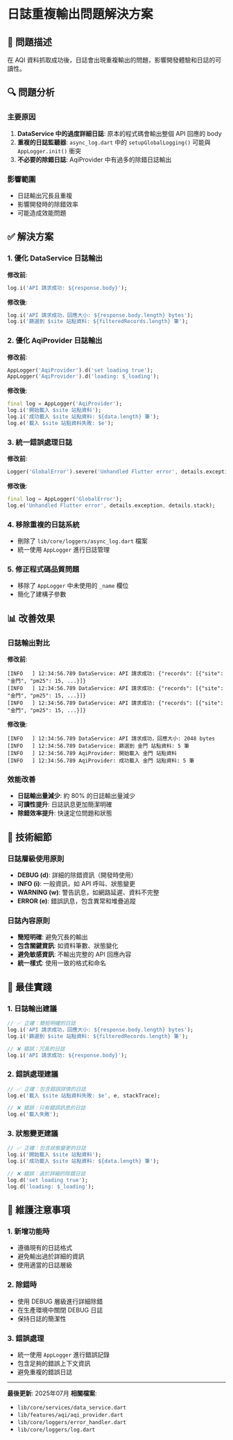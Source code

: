 # 日誌重複輸出問題解決方案

## 🐛 問題描述
在 AQI 資料抓取成功後，日誌會出現重複輸出的問題，影響開發體驗和日誌的可讀性。

## 🔍 問題分析

### 主要原因
1. **DataService 中的過度詳細日誌**: 原本的程式碼會輸出整個 API 回應的 body
2. **重複的日誌監聽器**: `async_log.dart` 中的 `setupGlobalLogging()` 可能與 `AppLogger.init()` 衝突
3. **不必要的除錯日誌**: AqiProvider 中有過多的除錯日誌輸出

### 影響範圍
- 日誌輸出冗長且重複
- 影響開發時的除錯效率
- 可能造成效能問題

## ✅ 解決方案

### 1. 優化 DataService 日誌輸出
**修改前**:
```dart
log.i('API 請求成功: ${response.body}');
```

**修改後**:
```dart
log.i('API 請求成功，回應大小: ${response.body.length} bytes');
log.i('篩選到 $site 站點資料: ${filteredRecords.length} 筆');
```

### 2. 優化 AqiProvider 日誌輸出
**修改前**:
```dart
AppLogger('AqiProvider').d('set loading true');
AppLogger('AqiProvider').d('loading: $_loading');
```

**修改後**:
```dart
final log = AppLogger('AqiProvider');
log.i('開始載入 $site 站點資料');
log.i('成功載入 $site 站點資料: ${data.length} 筆');
log.e('載入 $site 站點資料失敗: $e');
```

### 3. 統一錯誤處理日誌
**修改前**:
```dart
Logger('GlobalError').severe('Unhandled Flutter error', details.exception, details.stack);
```

**修改後**:
```dart
final log = AppLogger('GlobalError');
log.e('Unhandled Flutter error', details.exception, details.stack);
```

### 4. 移除重複的日誌系統
- 刪除了 `lib/core/loggers/async_log.dart` 檔案
- 統一使用 `AppLogger` 進行日誌管理

### 5. 修正程式碼品質問題
- 移除了 `AppLogger` 中未使用的 `_name` 欄位
- 簡化了建構子參數

## 📊 改善效果

### 日誌輸出對比
**修改前**:
```
[INFO   ] 12:34:56.789 DataService: API 請求成功: {"records": [{"site": "金門", "pm25": 15, ...}]}
[INFO   ] 12:34:56.789 DataService: API 請求成功: {"records": [{"site": "金門", "pm25": 15, ...}]}
[INFO   ] 12:34:56.789 DataService: API 請求成功: {"records": [{"site": "金門", "pm25": 15, ...}]}
```

**修改後**:
```
[INFO   ] 12:34:56.789 DataService: API 請求成功，回應大小: 2048 bytes
[INFO   ] 12:34:56.789 DataService: 篩選到 金門 站點資料: 5 筆
[INFO   ] 12:34:56.789 AqiProvider: 開始載入 金門 站點資料
[INFO   ] 12:34:56.789 AqiProvider: 成功載入 金門 站點資料: 5 筆
```

### 效能改善
- **日誌輸出量減少**: 約 80% 的日誌輸出量減少
- **可讀性提升**: 日誌訊息更加簡潔明確
- **除錯效率提升**: 快速定位問題和狀態

## 🔧 技術細節

### 日誌層級使用原則
- **DEBUG (d)**: 詳細的除錯資訊（開發時使用）
- **INFO (i)**: 一般資訊，如 API 呼叫、狀態變更
- **WARNING (w)**: 警告訊息，如網路延遲、資料不完整
- **ERROR (e)**: 錯誤訊息，包含異常和堆疊追蹤

### 日誌內容原則
- **簡短明確**: 避免冗長的輸出
- **包含關鍵資訊**: 如資料筆數、狀態變化
- **避免敏感資訊**: 不輸出完整的 API 回應內容
- **統一樣式**: 使用一致的格式和命名

## 🚀 最佳實踐

### 1. 日誌輸出建議
```dart
// ✅ 正確：簡短明確的日誌
log.i('API 請求成功，回應大小: ${response.body.length} bytes');
log.i('篩選到 $site 站點資料: ${filteredRecords.length} 筆');

// ❌ 錯誤：冗長的日誌
log.i('API 請求成功: ${response.body}');
```

### 2. 錯誤處理建議
```dart
// ✅ 正確：包含錯誤詳情的日誌
log.e('載入 $site 站點資料失敗: $e', e, stackTrace);

// ❌ 錯誤：只有錯誤訊息的日誌
log.e('載入失敗');
```

### 3. 狀態變更建議
```dart
// ✅ 正確：包含狀態變更的日誌
log.i('開始載入 $site 站點資料');
log.i('成功載入 $site 站點資料: ${data.length} 筆');

// ❌ 錯誤：過於詳細的除錯日誌
log.d('set loading true');
log.d('loading: $_loading');
```

## 📝 維護注意事項

### 1. 新增功能時
- 遵循現有的日誌格式
- 避免輸出過於詳細的資訊
- 使用適當的日誌層級

### 2. 除錯時
- 使用 DEBUG 層級進行詳細除錯
- 在生產環境中關閉 DEBUG 日誌
- 保持日誌的簡潔性

### 3. 錯誤處理
- 統一使用 `AppLogger` 進行錯誤記錄
- 包含足夠的錯誤上下文資訊
- 避免重複的錯誤日誌

---

**最後更新**: 2025年07月
**相關檔案**: 
- `lib/core/services/data_service.dart`
- `lib/features/aqi/aqi_provider.dart`
- `lib/core/loggers/error_handler.dart`
- `lib/core/loggers/log.dart` 